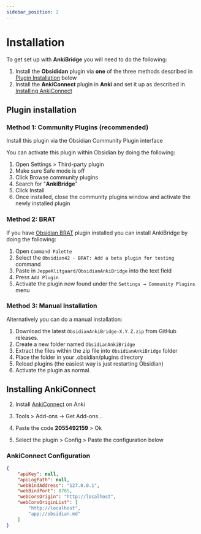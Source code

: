 ```yaml
---
sidebar_position: 2
---
```


# Installation

To get set up with **AnkiBridge** you will need to do the following:

1. Install the **Obsididan** plugin via **one** of the three methods described in [Plugin Installation](#plugin-installation) below
2. Install the **AnkiConnect** plugin in **Anki** and set it up as described in [Installing AnkiConnect](#installing-ankiconnect)

## Plugin installation
### Method 1: Community Plugins (recommended)

Install this plugin via the Obsidian Community Plugin interface

You can activate this plugin within Obsidian by doing the following:

1. Open Settings > Third-party plugin
2. Make sure Safe mode is off
3. Click Browse community plugins
4. Search for "**AnkiBridge**"
5. Click Install
6. Once installed, close the community plugins window and activate the newly installed plugin

### Method 2: BRAT

If you have [Obsidian BRAT](https://github.com/TfTHacker/obsidian42-brat) plugin installed you can install AnkiBridge by doing the following:

1. Open `Command Palette`
2. Select the `Obsidian42 - BRAT: Add a beta plugin for testing` command
3. Paste in `JeppeKlitgaard/ObsidianAnkiBridge` into the text field
4. Press `Add Plugin`
5. Activate the plugin now found under the `Settings → Community Plugins` menu

### Method 3: Manual Installation

Alternatively you can do a manual installation:

1. Download the latest `ObsidianAnkiBridge-X.Y.Z.zip` from GitHub releases.
2. Create a new folder named `ObsidianAnkiBridge`
3. Extract the files within the zip file into `ObsidianAnkiBridge` folder
4. Place the folder in your .obsidian/plugins directory
5. Reload plugins (the easiest way is just restarting Obsidian)
6. Activate the plugin as normal.

## Installing AnkiConnect

2. Install [AnkiConnect](https://ankiweb.net/shared/info/2055492159) on Anki

1. Tools > Add-ons -> Get Add-ons...
2. Paste the code **2055492159** > Ok
3. Select the plugin > Config > Paste the configuration below

### AnkiConnect Configuration

```json
{
    "apiKey": null,
    "apiLogPath": null,
    "webBindAddress": "127.0.0.1",
    "webBindPort": 8765,
    "webCorsOrigin": "http://localhost",
    "webCorsOriginList": [
        "http://localhost",
        "app://obsidian.md"
    ]
}
```
